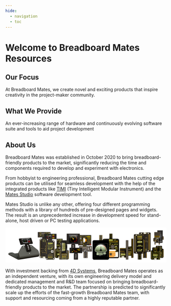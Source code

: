 ```yaml
---
hide:
  - navigation
  - toc
---
```


# Welcome to Breadboard Mates Resources

## Our Focus

At Breadboard Mates, we create novel and exciting products that inspire creativity in the project-maker community.

## What We Provide

An ever-increasing range of hardware and continuously evolving software suite and tools to aid project development

## About Us

Breadboard Mates was established in October 2020 to bring breadboard-friendly products to the market, significantly reducing the time and components required to develop and experiment with electronics.

From hobbyist to engineering professional, Breadboard Mates cutting edge products can be utilised for seamless development with the help of the integrated products like [TIMI](https://breadboardmates.com/products/timi-96/) (Tiny Intelligent Modular Instrument) and the [Mates Studio](https://breadboardmates.com/products/mates-studio/) software development tool.

Mates Studio is unlike any other, offering four different programming methods with a library of hundreds of pre-designed pages and widgets. The result is an unprecedented increase in development speed for stand-alone, host driven or PC testing applications.

![Product Portfolio](img/product-portfolio.png)

With investment backing from [4D Systems](https://4dsystems.com.au/), Breadboard Mates operates as an independent venture, with its own engineering delivery model and dedicated management and R&D team focused on bringing breadboard-friendly products to the market. The partnership is predicted to significantly scale up the efforts of the fast-growth Breadboard Mates team, with support and resourcing coming from a highly reputable partner.